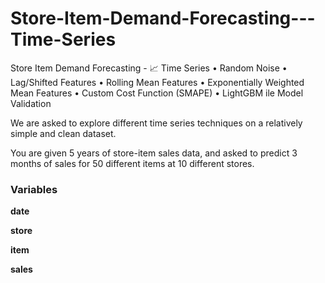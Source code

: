 # Store-Item-Demand-Forecasting---Time-Series
Store Item Demand Forecasting - 📈 Time Series • Random Noise • Lag/Shifted Features • Rolling Mean Features • Exponentially Weighted Mean Features • Custom Cost Function (SMAPE) • LightGBM ile Model Validation





We are asked to explore different time series techniques on a relatively simple and clean dataset.

You are given 5 years of store-item sales data, and asked to predict 3 months of sales for 50 different items at 10 different stores.

### Variables

**date**

**store**

**item**

**sales**
